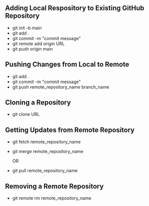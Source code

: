## Adding Local Respository to Existing GitHub Repository

- git init -b main
- git add .
- git commit -m "commit message"
- git remote add origin URL
- git push origin main

## Pushing Changes from Local to Remote

- git add .
- git commit -m "commit message"
- git push remote_repository_name branch_name

## Cloning a Repository

- git clone URL

## Getting Updates from Remote Repository

- git fetch remote_repository_name
- git merge remote_repository_name

    OR

- git pull remote_repository_name

## Removing a Remote Repository

- git remote rm remote_repository_name